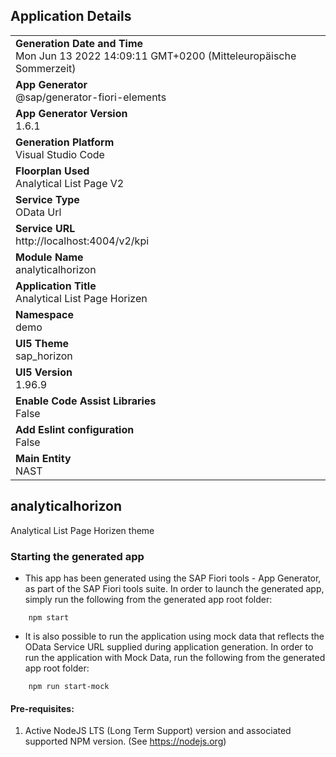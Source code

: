 ## Application Details
|               |
| ------------- |
|**Generation Date and Time**<br>Mon Jun 13 2022 14:09:11 GMT+0200 (Mitteleuropäische Sommerzeit)|
|**App Generator**<br>@sap/generator-fiori-elements|
|**App Generator Version**<br>1.6.1|
|**Generation Platform**<br>Visual Studio Code|
|**Floorplan Used**<br>Analytical List Page V2|
|**Service Type**<br>OData Url|
|**Service URL**<br>http://localhost:4004/v2/kpi
|**Module Name**<br>analyticalhorizon|
|**Application Title**<br>Analytical List Page Horizen|
|**Namespace**<br>demo|
|**UI5 Theme**<br>sap_horizon|
|**UI5 Version**<br>1.96.9|
|**Enable Code Assist Libraries**<br>False|
|**Add Eslint configuration**<br>False|
|**Main Entity**<br>NAST|

## analyticalhorizon

Analytical List Page Horizen theme

### Starting the generated app

-   This app has been generated using the SAP Fiori tools - App Generator, as part of the SAP Fiori tools suite.  In order to launch the generated app, simply run the following from the generated app root folder:

```
    npm start
```

- It is also possible to run the application using mock data that reflects the OData Service URL supplied during application generation.  In order to run the application with Mock Data, run the following from the generated app root folder:

```
    npm run start-mock
```

#### Pre-requisites:

1. Active NodeJS LTS (Long Term Support) version and associated supported NPM version.  (See https://nodejs.org)


